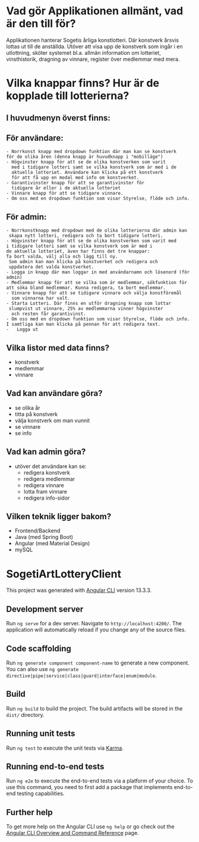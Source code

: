 # Vad gör Applikationen allmänt, vad är den till för?

Applikationen hanterar Sogetis årliga konstlotteri. Där konstverk årsvis
lottas ut till de anställda. Utöver att visa upp de konstverk som ingår i en utlottning, sköter
systemet bl.a. allmän information om lotteriet, vinsthistorik, dragning av vinnare, register
över medlemmar med mera.

# Vilka knappar finns? Hur är de kopplade till lotterierna?

## I huvudmenyn överst finns:

## För användare:

    - Norrkonst knapp med dropdown funktion där man kan se konstverk
    för de olika åren (denna knapp är huvudknapp i "mobilläge")
    - Högvinster knapp för att se de olika konstverken som varit
      med i tidigare lotteri samt se vilka konstverk som är med i de
      aktuella lotteriet. Användare kan klicka på ett konstverk
      för att få upp en modal med info om konstverket.
    - Garantivinster knapp för att se garantivinster för
      tidigare år eller i de aktuella lotteriet
    - Vinnare knapp för att se tidigare vinnare.
    - Om oss med en dropdown funktion som visar Styrelse, flöde och info.

## För admin:

    - Norrkonstknapp med dropdown med de olika lotterierna där admin kan
     skapa nytt lotteri, redigera och ta bort tidigare lotteri.
    - Högvinster knapp för att se de olika konstverken som varit med
    i tidigare lotteri samt se vilka konstverk som är med i
    de aktuella lotteriet, även har finns det tre knappar:
    Ta bort valda, välj alla och lägg till ny.
     Som admin kan man klicka på konstverket och redigera och
     uppdatera det valda konstverket.
    - Logga in knapp där man loggar in med användarnamn och lösenord (för admin)
    - Medlemmar knapp för att se vilka som är medlemmar, sökfunktion för att söka bland medlemmar. Kunna redigera, ta bort medlemmar.
    - Vinnare knapp för att se tidigare vinnare och välja konstföremål
      som vinnarna har valt.
    - Starta Lotteri. Där finns en utför dragning knapp som lottar
     slumpvist ut vinnare, 25% av medlemmarna vinner högvinster
      och resten får garantivinst.
    - Om oss med en dropdown funktion som visar Styrelse, flöde och info.
    I samtliga kan man klicka på pennan för att redigera text.
    -   Logga ut

## Vilka listor med data finns?

-   konstverk
-   medlemmar
-   vinnare

## Vad kan användare göra?

-   se olika år
-   titta på konstverk
-   välja konstverk om man vunnit
-   se vinnare
-   se info

## Vad kan admin göra?

-   utöver det användare kan se:
    -   redigera konstverk
    -   redigera medlemmar
    -   redigera vinnare
    -   lotta fram vinnare
    -   redigera info-sidor

## Vilken teknik ligger bakom?

-   Frontend/Backend
-   Java (med Spring Boot)
-   Angular (med Material Design)
-   mySQL

# SogetiArtLotteryClient

This project was generated with [Angular CLI](https://github.com/angular/angular-cli) version 13.3.3.

## Development server

Run `ng serve` for a dev server. Navigate to `http://localhost:4200/`. The application will automatically reload if you change any of the source files.

## Code scaffolding

Run `ng generate component component-name` to generate a new component. You can also use `ng generate directive|pipe|service|class|guard|interface|enum|module`.

## Build

Run `ng build` to build the project. The build artifacts will be stored in the `dist/` directory.

## Running unit tests

Run `ng test` to execute the unit tests via [Karma](https://karma-runner.github.io).

## Running end-to-end tests

Run `ng e2e` to execute the end-to-end tests via a platform of your choice. To use this command, you need to first add a package that implements end-to-end testing capabilities.

## Further help

To get more help on the Angular CLI use `ng help` or go check out the [Angular CLI Overview and Command Reference](https://angular.io/cli) page.
